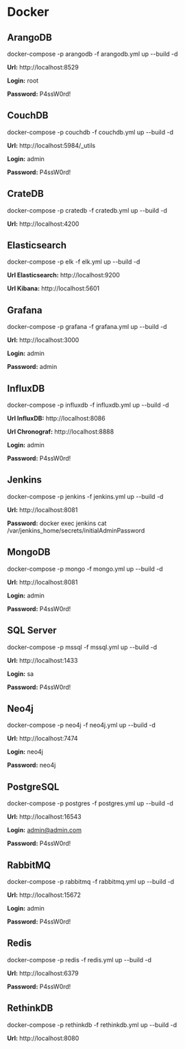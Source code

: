 # Docker

## ArangoDB

docker-compose -p arangodb -f arangodb.yml up --build -d

**Url:** http://localhost:8529

**Login:** root

**Password:** P4ssW0rd!

## CouchDB

docker-compose -p couchdb -f couchdb.yml up --build -d

**Url:** http://localhost:5984/_utils

**Login:** admin

**Password:** P4ssW0rd!

## CrateDB

docker-compose -p cratedb -f cratedb.yml up --build -d

**Url:** http://localhost:4200

## Elasticsearch

docker-compose -p elk -f elk.yml up --build -d

**Url Elasticsearch:** http://localhost:9200

**Url Kibana:** http://localhost:5601

## Grafana

docker-compose -p grafana -f grafana.yml up --build -d

**Url:** http://localhost:3000

**Login:** admin

**Password:** admin

## InfluxDB

docker-compose -p influxdb -f influxdb.yml up --build -d

**Url InfluxDB:** http://localhost:8086

**Url Chronograf:** http://localhost:8888

**Login:** admin

**Password:** P4ssW0rd!

## Jenkins

docker-compose -p jenkins -f jenkins.yml up --build -d

**Url:** http://localhost:8081

**Password:** docker exec jenkins cat /var/jenkins_home/secrets/initialAdminPassword

## MongoDB

docker-compose -p mongo -f mongo.yml up --build -d

**Url:** http://localhost:8081

**Login:** admin

**Password:** P4ssW0rd!

## SQL Server

docker-compose -p mssql -f mssql.yml up --build -d

**Url:** http://localhost:1433

**Login:** sa

**Password:** P4ssW0rd!

## Neo4j

docker-compose -p neo4j -f neo4j.yml up --build -d

**Url:** http://localhost:7474

**Login:** neo4j

**Password:** neo4j

## PostgreSQL

docker-compose -p postgres -f postgres.yml up --build -d

**Url:** http://localhost:16543

**Login:** admin@admin.com

**Password:** P4ssW0rd!

## RabbitMQ

docker-compose -p rabbitmq -f rabbitmq.yml up --build -d

**Url:** http://localhost:15672

**Login:** admin

**Password:** P4ssW0rd!

## Redis

docker-compose -p redis -f redis.yml up --build -d

**Url:** http://localhost:6379

**Password:** P4ssW0rd!

## RethinkDB

docker-compose -p rethinkdb -f rethinkdb.yml up --build -d

**Url:** http://localhost:8080
